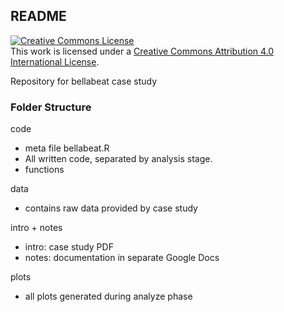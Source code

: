 ## README

<a rel="license" href="http://creativecommons.org/licenses/by/4.0/"><img alt="Creative Commons License" style="border-width:0" src="https://i.creativecommons.org/l/by/4.0/88x31.png" /></a><br />This work is licensed under a <a rel="license" href="http://creativecommons.org/licenses/by/4.0/">Creative Commons Attribution 4.0 International License</a>.

Repository for bellabeat case study

### Folder Structure

code
  - meta file bellabeat.R
  - All written code, separated by analysis stage.
  - functions

data
  - contains raw data provided by case study

intro + notes
  - intro: case study PDF
  - notes: documentation in separate Google Docs

plots
  - all plots generated during analyze phase
